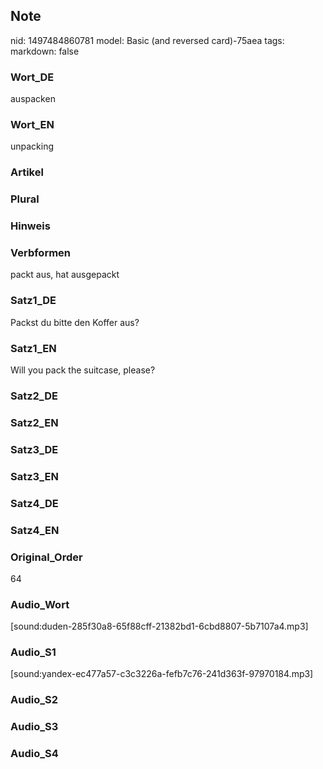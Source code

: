 ## Note
nid: 1497484860781
model: Basic (and reversed card)-75aea
tags: 
markdown: false

### Wort_DE
auspacken

### Wort_EN
unpacking

### Artikel


### Plural


### Hinweis


### Verbformen
packt aus, hat ausgepackt

### Satz1_DE
Packst du bitte den Koffer aus?

### Satz1_EN
Will you pack the suitcase, please?

### Satz2_DE


### Satz2_EN


### Satz3_DE


### Satz3_EN


### Satz4_DE


### Satz4_EN


### Original_Order
64

### Audio_Wort
[sound:duden-285f30a8-65f88cff-21382bd1-6cbd8807-5b7107a4.mp3]

### Audio_S1
[sound:yandex-ec477a57-c3c3226a-fefb7c76-241d363f-97970184.mp3]

### Audio_S2


### Audio_S3


### Audio_S4

